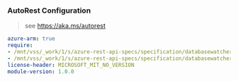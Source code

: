 ### AutoRest Configuration

> see https://aka.ms/autorest

``` yaml
azure-arm: true
require:
- /mnt/vss/_work/1/s/azure-rest-api-specs/specification/databasewatcher/resource-manager/readme.md
- /mnt/vss/_work/1/s/azure-rest-api-specs/specification/databasewatcher/resource-manager/readme.go.md
license-header: MICROSOFT_MIT_NO_VERSION
module-version: 1.0.0

```